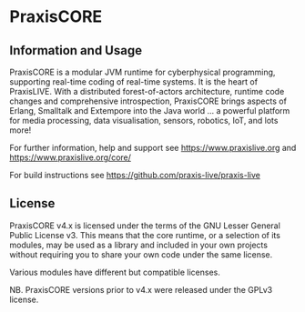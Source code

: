 # PraxisCORE

## Information and Usage

PraxisCORE is a modular JVM runtime for cyberphysical programming, supporting real-time coding of real-time systems. It is the heart of PraxisLIVE. With a distributed forest-of-actors architecture, runtime code changes and comprehensive introspection, PraxisCORE brings aspects of Erlang, Smalltalk and Extempore into the Java world ... a powerful platform for media processing, data visualisation, sensors, robotics, IoT, and lots more! 

For further information, help and support see https://www.praxislive.org and https://www.praxislive.org/core/

For build instructions see https://github.com/praxis-live/praxis-live


## License

PraxisCORE v4.x is licensed under the terms of the GNU Lesser General Public License v3. This means that the core runtime, or a selection of its modules, may be used as a library and included in your own projects without requiring you to share your own code under the
same license.

Various modules have different but compatible licenses.

NB. PraxisCORE versions prior to v4.x were released under the GPLv3 license.
